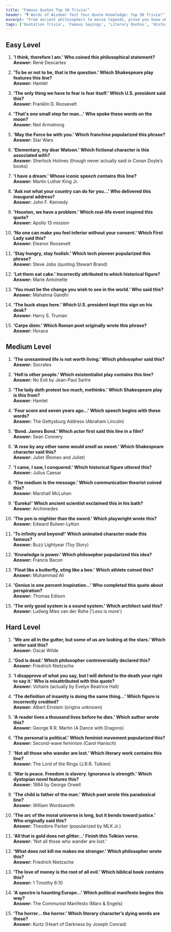 ```yaml
---
title: "Famous Quotes Top 50 Trivia!"
header: "🎙 Words of Wisdom! Test Your Quote Knowledge: Top 50 Trivia!"
excerpt: "From ancient philosophers to movie legends, prove you know who said what with this quotable quiz!"
tags: ['Quotation Trivia', 'Famous Sayings', 'Literary Quotes', 'Historical Quotes', 'Philosophy', 'Pop Culture']
---
```


## Easy Level

1. **'I think, therefore I am.' Who coined this philosophical statement?**  
   **Answer:** René Descartes

2. **'To be or not to be, that is the question.' Which Shakespeare play features this line?**  
   **Answer:** Hamlet

3. **'The only thing we have to fear is fear itself.' Which U.S. president said this?**  
   **Answer:** Franklin D. Roosevelt

4. **'That's one small step for man...' Who spoke these words on the moon?**  
   **Answer:** Neil Armstrong

5. **'May the Force be with you.' Which franchise popularized this phrase?**  
   **Answer:** Star Wars

6. **'Elementary, my dear Watson.' Which fictional character is this associated with?**  
   **Answer:** Sherlock Holmes (though never actually said in Conan Doyle’s books)

7. **'I have a dream.' Whose iconic speech contains this line?**  
   **Answer:** Martin Luther King Jr.

8. **'Ask not what your country can do for you...' Who delivered this inaugural address?**  
   **Answer:** John F. Kennedy

9. **'Houston, we have a problem.' Which real-life event inspired this quote?**  
   **Answer:** Apollo 13 mission

10. **'No one can make you feel inferior without your consent.' Which First Lady said this?**  
   **Answer:** Eleanor Roosevelt

11. **'Stay hungry, stay foolish.' Which tech pioneer popularized this phrase?**  
   **Answer:** Steve Jobs (quoting Stewart Brand)

12. **'Let them eat cake.' Incorrectly attributed to which historical figure?**  
   **Answer:** Marie Antoinette

13. **'You must be the change you wish to see in the world.' Who said this?**  
   **Answer:** Mahatma Gandhi

14. **'The buck stops here.' Which U.S. president kept this sign on his desk?**  
   **Answer:** Harry S. Truman

15. **'Carpe diem.' Which Roman poet originally wrote this phrase?**  
   **Answer:** Horace

## Medium Level

1. **'The unexamined life is not worth living.' Which philosopher said this?**  
   **Answer:** Socrates

2. **'Hell is other people.' Which existentialist play contains this line?**  
   **Answer:** No Exit by Jean-Paul Sartre

3. **'The lady doth protest too much, methinks.' Which Shakespeare play is this from?**  
   **Answer:** Hamlet

4. **'Four score and seven years ago...' Which speech begins with these words?**  
   **Answer:** The Gettysburg Address (Abraham Lincoln)

5. **'Bond. James Bond.' Which actor first said this line in a film?**  
   **Answer:** Sean Connery

6. **'A rose by any other name would smell as sweet.' Which Shakespeare character said this?**  
   **Answer:** Juliet (Romeo and Juliet)

7. **'I came, I saw, I conquered.' Which historical figure uttered this?**  
   **Answer:** Julius Caesar

8. **'The medium is the message.' Which communication theorist coined this?**  
   **Answer:** Marshall McLuhan

9. **'Eureka!' Which ancient scientist exclaimed this in his bath?**  
   **Answer:** Archimedes

10. **'The pen is mightier than the sword.' Which playwright wrote this?**  
   **Answer:** Edward Bulwer-Lytton

11. **'To infinity and beyond!' Which animated character made this famous?**  
   **Answer:** Buzz Lightyear (Toy Story)

12. **'Knowledge is power.' Which philosopher popularized this idea?**  
   **Answer:** Francis Bacon

13. **'Float like a butterfly, sting like a bee.' Which athlete coined this?**  
   **Answer:** Muhammad Ali

14. **'Genius is one percent inspiration...' Who completed this quote about perspiration?**  
   **Answer:** Thomas Edison

15. **'The only good system is a sound system.' Which architect said this?**  
   **Answer:** Ludwig Mies van der Rohe ('Less is more')

## Hard Level

1. **'We are all in the gutter, but some of us are looking at the stars.' Which writer said this?**  
   **Answer:** Oscar Wilde

2. **'God is dead.' Which philosopher controversially declared this?**  
   **Answer:** Friedrich Nietzsche

3. **'I disapprove of what you say, but I will defend to the death your right to say it.' Who is misattributed with this quote?**  
   **Answer:** Voltaire (actually by Evelyn Beatrice Hall)

4. **'The definition of insanity is doing the same thing...' Which figure is incorrectly credited?**  
   **Answer:** Albert Einstein (origins unknown)

5. **'A reader lives a thousand lives before he dies.' Which author wrote this?**  
   **Answer:** George R.R. Martin (A Dance with Dragons)

6. **'The personal is political.' Which feminist movement popularized this?**  
   **Answer:** Second-wave feminism (Carol Hanisch)

7. **'Not all those who wander are lost.' Which literary work contains this line?**  
   **Answer:** The Lord of the Rings (J.R.R. Tolkien)

8. **'War is peace. Freedom is slavery. Ignorance is strength.' Which dystopian novel features this?**  
   **Answer:** 1984 by George Orwell

9. **'The child is father of the man.' Which poet wrote this paradoxical line?**  
   **Answer:** William Wordsworth

10. **'The arc of the moral universe is long, but it bends toward justice.' Who originally said this?**  
   **Answer:** Theodore Parker (popularized by MLK Jr.)

11. **'All that is gold does not glitter...' Finish this Tolkien verse.**  
   **Answer:** 'Not all those who wander are lost.'

12. **'What does not kill me makes me stronger.' Which philosopher wrote this?**  
   **Answer:** Friedrich Nietzsche

13. **'The love of money is the root of all evil.' Which biblical book contains this?**  
   **Answer:** 1 Timothy 6:10

14. **'A spectre is haunting Europe...' Which political manifesto begins this way?**  
   **Answer:** The Communist Manifesto (Marx & Engels)

15. **'The horror... the horror.' Which literary character’s dying words are these?**  
   **Answer:** Kurtz (Heart of Darkness by Joseph Conrad)

